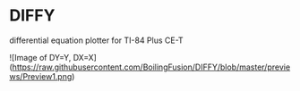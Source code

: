 # DIFFY
differential equation plotter for TI-84 Plus CE-T

![Image of DY=Y, DX=X]
(https://raw.githubusercontent.com/BoilingFusion/DIFFY/blob/master/previews/Preview1.png)
